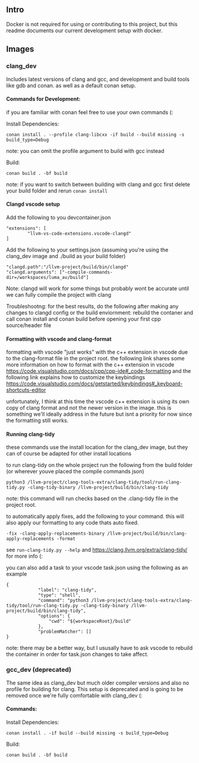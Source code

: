 
## Intro

Docker is not required for using or contributing to this project, but this readme documents our current development setup with docker.

## Images

### clang_dev

Includes latest versions of clang and gcc, and development and build tools like gdb and conan. as well as a default conan setup.

#### Commands for Development:

if you are familiar with conan feel free to use your own commands (:

Install Dependencies:
```
conan install . --profile clang-libcxx -if build --build missing -s build_type=Debug
```
note: you can omit the profile argument to build with gcc instead

Build:
```
conan build . -bf build
```
note: if you want to switch between building with clang and gcc first delete your build folder and rerun `conan install`

#### Clangd vscode setup

Add the following to you devcontainer.json

```
"extensions": [
		"llvm-vs-code-extensions.vscode-clangd"
]
```

Add the following to your settings.json (assuming you're using the clang_dev image and ./build as your build folder)

```
"clangd.path":"/llvm-project/build/bin/clangd"
"clangd.arguments": ["-compile-commands-dir=/workspaces/luma_av/build"]
```
Note: clangd will work for some things but probably wont be accurate until we can fully compile the project with clang

Troubleshootng: for the best results, do the following after making any changes to clangd config or the build enviornment: rebuild the contaner and call conan install and conan build before opening your first cpp source/header file

#### Formatting with vscode and clang-format

formatting with vscode "just works" with the c++ extension in vscode due to the clang-format file in the project root. the following link shares some more information on how to format with the c++ extension in vscode https://code.visualstudio.com/docs/cpp/cpp-ide#_code-formatting and the following link explains how to customize the keybindings https://code.visualstudio.com/docs/getstarted/keybindings#_keyboard-shortcuts-editor

unfortunately, I think at this time the vscode c++ extension is using its own copy of clang format and not the newer version in the image. this is something we'll ideally address in the future but isnt a priority for now since the formatting still works. 

#### Running clang-tidy

these commands use the install location for the clang_dev image, but they can of course be adapted for other install locations

to run clang-tidy on the whole project run the following from the build folder (or wherever youve placed the compile commands json)

```
python3 /llvm-project/clang-tools-extra/clang-tidy/tool/run-clang-tidy.py -clang-tidy-binary /llvm-project/build/bin/clang-tidy
```
note: this command will run checks based on the .clang-tidy file in the project root. 

to automatically apply fixes, add the following to your command. this will also apply our formatting to any code thats auto fixed.

```
-fix -clang-apply-replacements-binary /llvm-project/build/bin/clang-apply-replacements -format
```

see `run-clang-tidy.py --help` and https://clang.llvm.org/extra/clang-tidy/ for more info (: 


you can also add a task to your vscode task.json using the following as an example

```
{
            "label": "clang-tidy",
            "type": "shell",
            "command": "python3 /llvm-project/clang-tools-extra/clang-tidy/tool/run-clang-tidy.py -clang-tidy-binary /llvm-project/build/bin/clang-tidy",
            "options": {
                "cwd": "${workspaceRoot}/build"
            },
            "problemMatcher": []
}
```

note: there may be a better way, but I ususally have to ask vscode to rebuild the container in order for task.json changes to take affect. 


### gcc_dev (deprecated)

The same idea as clang_dev but much older compiler versions and also no profile for building for clang. This setup is deprecated and is going to be removed once we're fully comfortable with clang_dev (:

#### Commands:

Install Dependencies:
```
conan install . -if build --build missing -s build_type=Debug
```

Build:
```
conan build . -bf build
```
